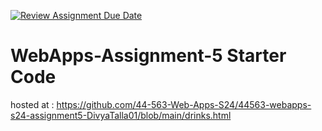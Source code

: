 [![Review Assignment Due Date](https://classroom.github.com/assets/deadline-readme-button-24ddc0f5d75046c5622901739e7c5dd533143b0c8e959d652212380cedb1ea36.svg)](https://classroom.github.com/a/5u0mb8O1)
# WebApps-Assignment-5 Starter Code
hosted at : https://github.com/44-563-Web-Apps-S24/44563-webapps-s24-assignment5-DivyaTalla01/blob/main/drinks.html

